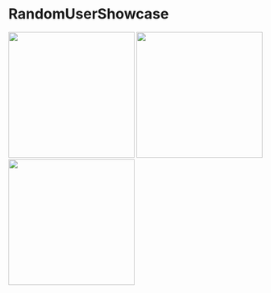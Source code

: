 # RandomUserShowcase

<img src="https://github.com/user-attachments/assets/01fd8e19-c114-4a68-ac34-faf1ecb110d2" width="250" />
<img src="https://github.com/user-attachments/assets/8d07b363-b78f-47b4-b2e9-2460fff741fc" width="250" />
<img src="https://github.com/user-attachments/assets/a1fcdf1e-7480-426d-b45d-384e65ab3b0b" width="250" />
